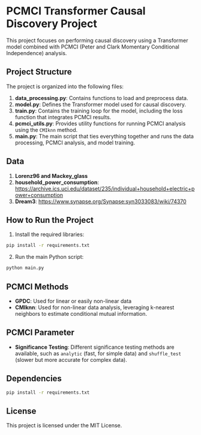 
# PCMCI Transformer Causal Discovery Project

This project focuses on performing causal discovery using a Transformer model combined with PCMCI (Peter and Clark Momentary Conditional Independence) analysis.

## Project Structure

The project is organized into the following files:

1. **data_processing.py**: Contains functions to load and preprocess data.
2. **model.py**: Defines the Transformer model used for causal discovery.
3. **train.py**: Contains the training loop for the model, including the loss function that integrates PCMCI results.
4. **pcmci_utils.py**: Provides utility functions for running PCMCI analysis using the `CMIknn` method.
5. **main.py**: The main script that ties everything together and runs the data processing, PCMCI analysis, and model training.

## Data 

1. **Lorenz96 and Mackey_glass**
2. **household_power_consumption**: https://archive.ics.uci.edu/dataset/235/individual+household+electric+power+consumption 
3. **Dream3**: https://www.synapse.org/Synapse:syn3033083/wiki/74370


## How to Run the Project

1. Install the required libraries:

```bash
pip install -r requirements.txt
```

2. Run the main Python script:

```bash
python main.py
```

## PCMCI Methods

- **GPDC**: Used for linear or easily non-linear data
- **CMIknn**: Used for non-linear data analysis, leveraging k-nearest neighbors to estimate conditional mutual information.

## PCMCI Parameter
- **Significance Testing**: Different significance testing methods are available, such as `analytic` (fast, for simple data) and `shuffle_test` (slower but more accurate for complex data).

## Dependencies
```bash
pip install -r requirements.txt
```


## License

This project is licensed under the MIT License.
